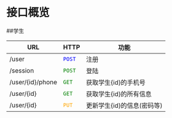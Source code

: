 # 接口概览

##学生

**URL**             | **HTTP**                      | **功能** 
----------------------|-------------------------------|--------------
/user                |<font color=blue>`POST`</font> |注册
/session             |<font color=green>`POST`</font>|登陆
/user/{id}/phone           |<font color=green>`GET`</font> |获取学生{id}的手机号
/user/{id}           |<font color=green>`GET`</font> |获取学生{id}的所有信息
/user/{id} |<font color=orange>`PUT`</font>|更新学生{id}的信息(密码等)

